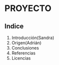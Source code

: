 # PROYECTO
## Indice
1. Introducción(Sandra)
2. Origen(Adrián)
3. Conclusiones
4. Referencias
5. Licencias
